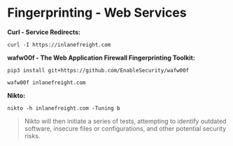 # Fingerprinting - Web Services

**Curl - Service Redirects:**

`curl -I https://inlanefreight.com`

**wafw00f - The Web Application Firewall Fingerprinting Toolkit:**

`pip3 install git+https://github.com/EnableSecurity/wafw00f`

`wafw00f inlanefreight.com`

**Nikto:**

`nikto -h inlanefreight.com -Tuning b`

>Nikto will then initiate a series of tests, attempting to identify outdated software, insecure files or configurations, and other potential security risks.

